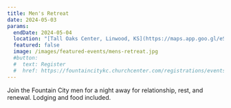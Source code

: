 ```yaml
---
title: Men's Retreat
date: 2024-05-03
params:
  endDate: 2024-05-04
  location: "[Tall Oaks Center, Linwood, KS](https://maps.app.goo.gl/eStiuf5TLXuJAeZE7)"
  featured: false
  image: /images/featured-events/mens-retreat.jpg
  #button:
  #  text: Register
  #  href: https://fountaincitykc.churchcenter.com/registrations/events/2181729
---
```

Join the Fountain City men for a night away for relationship, rest, and renewal. Lodging and food included.

<!-- $70 per person or $30 for Saturday-only option. Lodging and food included. If the cost is prohibitive to you, please reach out to James, as scholarships are available. -->

<!--more-->
